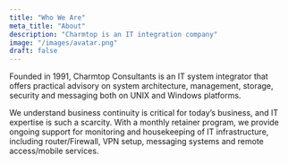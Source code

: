 ```yaml
---
title: "Who We Are"
meta_title: "About"
description: "Charmtop is an IT integration company"
image: "/images/avatar.png"
draft: false
---
```


Founded in 1991, Charmtop Consultants is an IT system integrator that offers practical advisory on system architecture, management, storage, security and messaging both on UNIX and Windows platforms. 

We understand business continuity is critical for today’s business, and IT expertise is such a scarcity. With a monthly retainer program, we provide ongoing support for monitoring and housekeeping of IT infrastructure, including router/Firewall, VPN setup, messaging systems and remote access/mobile services. 


